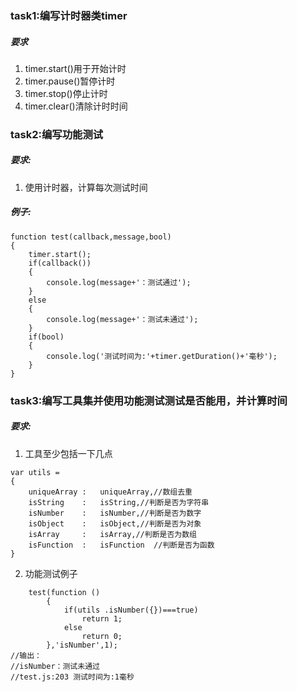 ###  task1:编写计时器类timer
##### 要求
1. timer.start()用于开始计时
2. timer.pause()暂停计时
3. timer.stop()停止计时
4. timer.clear()清除计时时间

### task2:编写功能测试
##### 要求:
1. 使用计时器，计算每次测试时间 

##### 例子:
```
function test(callback,message,bool)
{
	timer.start();
	if(callback())
	{
		console.log(message+'：测试通过');
	}
	else
	{
		console.log(message+'：测试未通过');
	}
	if(bool)
	{
		console.log('测试时间为:'+timer.getDuration()+'毫秒');
	}
}
```
### task3:编写工具集并使用功能测试测试是否能用，并计算时间
##### 要求:
1. 工具至少包括一下几点
```
var utils = 
{
	uniqueArray	: 	uniqueArray,//数组去重
	isString	: 	isString,//判断是否为字符串
	isNumber	: 	isNumber,//判断是否为数字
	isObject	: 	isObject,//判断是否为对象
	isArray		: 	isArray,//判断是否为数组
	isFunction	: 	isFunction 	//判断是否为函数
}
```
2. 功能测试例子
```
	test(function ()
		{
			if(utils .isNumber({})===true)
				return 1;
			else
				return 0;
		},'isNumber',1);
//输出：
//isNumber：测试未通过
//test.js:203 测试时间为:1毫秒
```
	